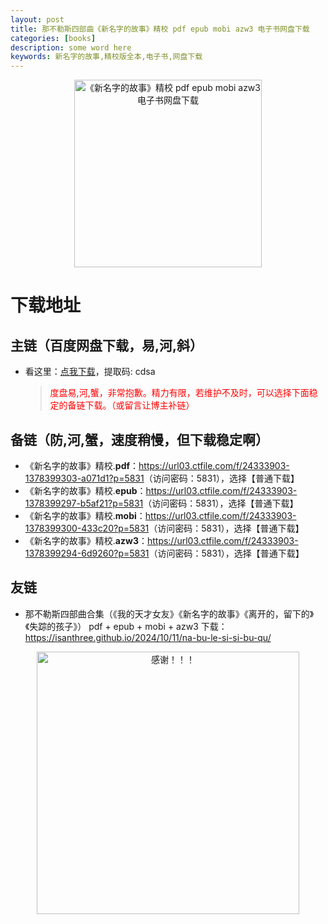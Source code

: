 ```yaml
---
layout: post
title: 那不勒斯四部曲《新名字的故事》精校 pdf epub mobi azw3 电子书网盘下载
categories: [books]
description: some word here
keywords: 新名字的故事,精校版全本,电子书,网盘下载
---
```


<div align="center"><img src="https://qweree.cn/wp-content/uploads/2024/10/xin-ming-zi-de-gu-shi-tuya.jpg" alt="《新名字的故事》精校 pdf epub mobi azw3 电子书网盘下载" width="300px" height="auto"></div>

# 下载地址

## 主链（百度网盘下载，易,河,斜）

- 看这里：[点我下载](https://pan.baidu.com/s/1iMXUbSbtZQZjDcqDmnWUyw?pwd=cdsa)，提取码: cdsa

  > <p style="color:red" >度盘易,河,蟹，非常抱歉。精力有限，若维护不及时，可以选择下面稳定的备链下载。（或留言让博主补链）</p>

## 备链（防,河,蟹，速度稍慢，但下载稳定啊）

- 《新名字的故事》精校.**pdf**：<https://url03.ctfile.com/f/24333903-1378399303-a071d1?p=5831>（访问密码：5831），选择【普通下载】
- 《新名字的故事》精校.**epub**：<https://url03.ctfile.com/f/24333903-1378399297-b5af21?p=5831>（访问密码：5831），选择【普通下载】
- 《新名字的故事》精校.**mobi**：<https://url03.ctfile.com/f/24333903-1378399300-433c20?p=5831>（访问密码：5831），选择【普通下载】
- 《新名字的故事》精校.**azw3**：<https://url03.ctfile.com/f/24333903-1378399294-6d9260?p=5831>（访问密码：5831），选择【普通下载】

## 友链

- 那不勒斯四部曲合集（《我的天才女友》《新名字的故事》《离开的，留下的》《失踪的孩子》） pdf + epub + mobi + azw3 下载：<https://isanthree.github.io/2024/10/11/na-bu-le-si-si-bu-qu/>

<div align="center"><img src="https://pic.imgdb.cn/item/661246bf68eb935713c7f81c.gif" alt="感谢！！！" width="420px" height="auto"/></div>
